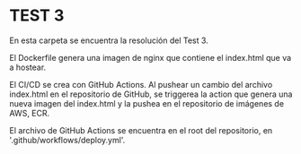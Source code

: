 # TEST 3

En esta carpeta se encuentra la resolución del Test 3.

El Dockerfile genera una imagen de nginx que contiene el index.html que va a hostear.

El CI/CD se crea con GitHub Actions. Al pushear un cambio del archivo index.html en el repositorio de GitHub, se triggerea la action que genera una nueva imagen del index.html y la pushea en el repositorio de imágenes de AWS, ECR.

El archivo de GitHub Actions se encuentra en el root del repositorio, en '.github/workflows/deploy.yml'.